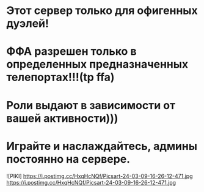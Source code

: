 # Этот сервер только для офигенных дуэлей!
# ФФА разрешен только в определенных предназначенных телепортах!!!(tp ffa)
# Роли выдают в зависимости от вашей активности)))
# Играйте и наслаждайтесь, админы постоянно на сервере.
![PIKI]
https://i.postimg.cc/HxqHcNQf/Picsart-24-03-09-16-26-12-471.jpg
https://i.postimg.cc/HxqHcNQf/Picsart-24-03-09-16-26-12-471.jpg
